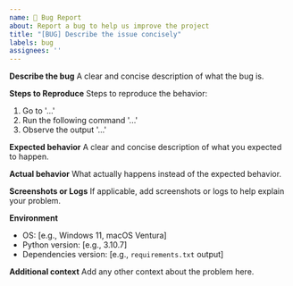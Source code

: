 ```yaml
---
name: 🐛 Bug Report
about: Report a bug to help us improve the project
title: "[BUG] Describe the issue concisely"
labels: bug
assignees: ''
---
```


**Describe the bug**
A clear and concise description of what the bug is.

**Steps to Reproduce**
Steps to reproduce the behavior:
1. Go to '...'
2. Run the following command '...'
3. Observe the output '...'

**Expected behavior**
A clear and concise description of what you expected to happen.

**Actual behavior**
What actually happens instead of the expected behavior.

**Screenshots or Logs**
If applicable, add screenshots or logs to help explain your problem.

**Environment**
 - OS: [e.g., Windows 11, macOS Ventura]
 - Python version: [e.g., 3.10.7]
 - Dependencies version: [e.g., `requirements.txt` output]

**Additional context**
Add any other context about the problem here.
